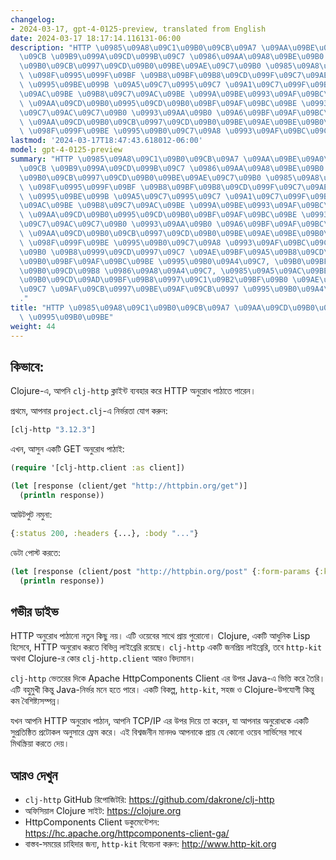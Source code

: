 ```yaml
---
changelog:
- 2024-03-17, gpt-4-0125-preview, translated from English
date: 2024-03-17 18:17:14.116131-06:00
description: "HTTP \u0985\u09A8\u09C1\u09B0\u09CB\u09A7 \u09AA\u09BE\u09A0\u09BE\u09A8\
  \u09CB \u09B9\u099A\u09CD\u099B\u09C7 \u0986\u09AA\u09A8\u09BE\u09B0 \u09AA\u09CD\
  \u09B0\u09CB\u0997\u09CD\u09B0\u09BE\u09AE\u09C7\u09B0 \u0985\u09A8\u09CD\u09AF\
  \ \u098F\u0995\u099F\u09BF \u09B8\u09BF\u09B8\u09CD\u099F\u09C7\u09AE\u09C7\u09B0\
  \ \u0995\u09BE\u099B \u09A5\u09C7\u0995\u09C7 \u09A1\u09C7\u099F\u09BE \u0985\u09A5\
  \u09AC\u09BE \u09B8\u09C7\u09AC\u09BE \u099A\u09BE\u0993\u09AF\u09BC\u09BE\u09B0\
  \ \u09AA\u09CD\u09B0\u0995\u09CD\u09B0\u09BF\u09AF\u09BC\u09BE \u0993\u09AF\u09BC\
  \u09C7\u09AC\u09C7\u09B0 \u0993\u09AA\u09B0 \u09A6\u09BF\u09AF\u09BC\u09C7\u0964\
  \ \u09AA\u09CD\u09B0\u09CB\u0997\u09CD\u09B0\u09BE\u09AE\u09BE\u09B0\u09B0\u09BE\
  \ \u098F\u099F\u09BE \u0995\u09B0\u09C7\u09A8 \u0993\u09AF\u09BC\u09C7\u09AC\u2026"
lastmod: '2024-03-17T18:47:43.618012-06:00'
model: gpt-4-0125-preview
summary: "HTTP \u0985\u09A8\u09C1\u09B0\u09CB\u09A7 \u09AA\u09BE\u09A0\u09BE\u09A8\
  \u09CB \u09B9\u099A\u09CD\u099B\u09C7 \u0986\u09AA\u09A8\u09BE\u09B0 \u09AA\u09CD\
  \u09B0\u09CB\u0997\u09CD\u09B0\u09BE\u09AE\u09C7\u09B0 \u0985\u09A8\u09CD\u09AF\
  \ \u098F\u0995\u099F\u09BF \u09B8\u09BF\u09B8\u09CD\u099F\u09C7\u09AE\u09C7\u09B0\
  \ \u0995\u09BE\u099B \u09A5\u09C7\u0995\u09C7 \u09A1\u09C7\u099F\u09BE \u0985\u09A5\
  \u09AC\u09BE \u09B8\u09C7\u09AC\u09BE \u099A\u09BE\u0993\u09AF\u09BC\u09BE\u09B0\
  \ \u09AA\u09CD\u09B0\u0995\u09CD\u09B0\u09BF\u09AF\u09BC\u09BE \u0993\u09AF\u09BC\
  \u09C7\u09AC\u09C7\u09B0 \u0993\u09AA\u09B0 \u09A6\u09BF\u09AF\u09BC\u09C7\u0964\
  \ \u09AA\u09CD\u09B0\u09CB\u0997\u09CD\u09B0\u09BE\u09AE\u09BE\u09B0\u09B0\u09BE\
  \ \u098F\u099F\u09BE \u0995\u09B0\u09C7\u09A8 \u0993\u09AF\u09BC\u09C7\u09AC API-\u098F\
  \u09B0 \u09B8\u0999\u09CD\u0997\u09C7 \u09AE\u09BF\u09A5\u09B8\u09CD\u0995\u09CD\
  \u09B0\u09BF\u09AF\u09BC\u09BE \u0995\u09B0\u09A4\u09C7, \u09B0\u09BF\u09B8\u09CB\
  \u09B0\u09CD\u09B8 \u0986\u09A8\u09A4\u09C7, \u0985\u09A5\u09AC\u09BE \u09B8\u09BE\
  \u09B0\u09CD\u09AD\u09BF\u09B8\u0997\u09C1\u09B2\u09BF\u09B0 \u09AE\u09A7\u09CD\u09AF\
  \u09C7 \u09AF\u09CB\u0997\u09BE\u09AF\u09CB\u0997 \u0995\u09B0\u09A4\u09C7\u0964\
  ."
title: "HTTP \u0985\u09A8\u09C1\u09B0\u09CB\u09A7 \u09AA\u09CD\u09B0\u09C7\u09B0\u09A3\
  \ \u0995\u09B0\u09BE"
weight: 44
---
```


## কিভাবে:
Clojure-এ, আপনি `clj-http` ক্লাইন্ট ব্যবহার করে HTTP অনুরোধ পাঠাতে পারেন।

প্রথমে, আপনার `project.clj`-এ নির্ভরতা যোগ করুন:
```clojure
[clj-http "3.12.3"]
```

এখন, আসুন একটি GET অনুরোধ পাঠাই:
```clojure
(require '[clj-http.client :as client])

(let [response (client/get "http://httpbin.org/get")]
  (println response))
```

আউটপুট নমুনা:
```clojure
{:status 200, :headers {...}, :body "..."}
```

ডেটা পোস্ট করতে:
```clojure
(let [response (client/post "http://httpbin.org/post" {:form-params {:key "value"}})]
  (println response))
```

## গভীর ডাইভ
HTTP অনুরোধ পাঠানো নতুন কিছু নয়। এটি ওয়েবের সাথে প্রায় পুরোনো। Clojure, একটি আধুনিক Lisp হিসেবে, HTTP অনুরোধ করতে বিভিন্ন লাইব্রেরি রয়েছে। `clj-http` একটি জনপ্রিয় লাইব্রেরি, তবে `http-kit` অথবা Clojure-র কোর `clj-http.client` আরও বিদ্যমান।

`clj-http` ভেতরের দিকে Apache HttpComponents Client এর উপর Java-এ ভিত্তি করে তৈরি। এটি বহুমুখী কিন্তু Java-নির্ভর মনে হতে পারে। একটি বিকল্প, `http-kit`, সহজ ও Clojure-উপযোগী কিন্তু কম বৈশিষ্ট্যসম্পন্ন।

যখন আপনি HTTP অনুরোধ পাঠান, আপনি TCP/IP এর উপর দিয়ে তা করেন, যা আপনার অনুরোধকে একটি সুপ্রতিষ্ঠিত প্রটোকল অনুসারে ফ্রেম করে। এই বিশ্বজনীন মানদণ্ড আপনাকে প্রায় যে কোনো ওয়েব সার্ভিসের সাথে মিথস্ক্রিয়া করতে দেয়।

## আরও দেখুন
- `clj-http` GitHub রিপোজিটরি: https://github.com/dakrone/clj-http
- অফিসিয়াল Clojure সাইট: https://clojure.org
- HttpComponents Client ডকুমেন্টেশন: https://hc.apache.org/httpcomponents-client-ga/
- বাস্তব-সময়ের চাহিদার জন্য, `http-kit` বিবেচনা করুন: http://www.http-kit.org
